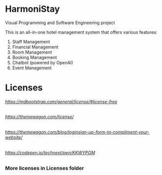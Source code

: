 # HarmoniStay
Visual Programming and Software Engineering project

This is an all-in-one hotel management system that offers various features:
1) Staff Management
2) Financial Management
3) Room Management
4) Booking Management
5) Chatbot (powered by OpenAI)
6) Event Management 

# Licenses
###### https://mdbootstrap.com/general/license/#license-free
###### https://themewagon.com/license/
###### https://themewagon.com/blog/loginsign-up-form-to-compliment-your-website/
###### https://codepen.io/technext/pen/KKWYPGM

### More licenses in Licenses folder

